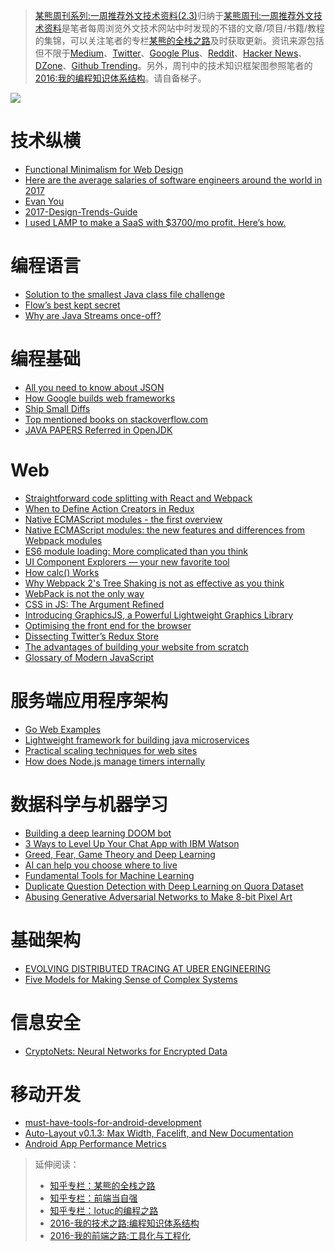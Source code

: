 > [某熊周刊系列:一周推荐外文技术资料(2.3)](https://zhuanlan.zhihu.com/p/25224787)归纳于[某熊周刊:一周推荐外文技术资料](https://github.com/wxyyxc1992/Coder-Knowledge-Graph/tree/master/Weekly)是笔者每周浏览外文技术网站中时发现的不错的文章/项目/书籍/教程的集锦，可以关注笔者的专栏[某熊的全栈之路](https://zhuanlan.zhihu.com/wxyyxc1992)及时获取更新。资讯来源包括但不限于[Medium](https://medium.com/)、[Twitter](https://twitter.com/)、[Google Plus](https://plus.google.com/)、[Reddit](https://www.reddit.com/)、[Hacker News](https://news.ycombinator.com/)、[DZone](https://dzone.com/)、[Github Trending](https://github.com/trending)。另外，周刊中的技术知识框架图参照笔者的[2016:我的编程知识体系结构](https://zhuanlan.zhihu.com/p/24476917?refer=wxyyxc1992)。请自备梯子。

![](https://coding.net/u/hoteam/p/Cache/git/raw/master/2017/2/2/1-NZpgpdDxZ6v8_0lvQgkrdw.jpeg)


# 技术纵横
- [Functional Minimalism for Web Design](https://uxplanet.org/functional-minimalism-for-web-design-4290722cddbd#.d651yrl11)
- [Here are the average salaries of software engineers around the world in 2017](https://medium.freecodecamp.com/here-are-the-average-salaries-of-software-engineers-around-the-world-in-2017-f121af69f23e#.rhlagbgzv)
- [Evan You](https://github.com/open-source/stories/yyx990803)
- [2017-Design-Trends-Guide](https://www.behance.net/gallery/47810259/2017-Design-Trends-Guide)
- [I used LAMP to make a SaaS with $3700/mo profit. Here’s how.](https://hackernoon.com/i-used-lamp-to-make-a-saas-with-3700-mo-profit-heres-how-1c47033900e9#.idyvsdcrg)

# 编程语言
- [Solution to the smallest Java class file challenge](https://zeroturnaround.com/rebellabs/solution-to-the-smallest-java-class-file-challenge/)
- [Flow’s best kept secret](https://medium.com/@forbeslindesay/covariance-and-contravariance-c3b43d805611#.1jh1c2s36)
- [Why are Java Streams once-off?](http://stackoverflow.com/questions/28459498/why-are-java-streams-once-off/28513908?utm_source=mybridge&utm_medium=web&utm_campaign=read_more)


# 编程基础
- [All you need to know about JSON](https://www.weheartswift.com/need-know-json/)
- [How Google builds web frameworks](https://medium.freecodecamp.com/how-google-builds-a-web-framework-5eeddd691dea#.fg4fzpo7m)
- [Ship Small Diffs](https://blog.skyliner.io/ship-small-diffs-741308bec0d1#.ibmzg0x4g)
- [Top mentioned books on stackoverflow.com](http://dev-books.com/#)
- [JAVA PAPERS Referred in OpenJDK](https://lowlevelbits.org/java-papers/)

# Web
- [Straightforward code splitting with React and Webpack](https://hackernoon.com/straightforward-code-splitting-with-react-and-webpack-4b94c28f6c3f#.u6yjaag0o)
- [When to Define Action Creators in Redux](https://daveceddia.com/redux-action-creators/)
- [Native ECMAScript modules - the first overview](https://blog.hospodarets.com/native-ecmascript-modules-the-first-overview)
- [Native ECMAScript modules: the new features and differences from Webpack modules](https://blog.hospodarets.com/native-ecmascript-modules-new-features#detect-the-current-script-is-executed-as-a-module)
- [ES6 module loading: More complicated than you think](https://www.nczonline.net/blog/2016/04/es6-module-loading-more-complicated-than-you-think/)
- [UI Component Explorers — your new favorite tool](https://blog.hichroma.com/the-crucial-tool-for-modern-frontend-engineers-fb849b06187a#.28fqdlbfj)
- [How calc() Works](https://bitsofco.de/how-calc-works/)
- [Why Webpack 2's Tree Shaking is not as effective as you think](https://advancedweb.hu/2017/02/07/treeshaking/)
- [WebPack is not the only way](https://medium.com/fusebox/webpack-is-not-the-only-way-6ddb67e99be9#.202gkbcxc)
- [CSS in JS: The Argument Refined](https://medium.com/@steida/css-in-js-the-argument-refined-471c7eb83955#.z6czxmcfm)
- [Introducing GraphicsJS, a Powerful Lightweight Graphics Library](https://www.sitepoint.com/introducing-graphicsjs-a-powerful-lightweight-graphics-library/?utm_source=mybridge&utm_medium=web&utm_campaign=read_more)
- [Optimising the front end for the browser](https://hackernoon.com/optimising-the-front-end-for-the-browser-f2f51a29c572?source=reading_list---------1-1---------)
- [Dissecting Twitter’s Redux Store](https://medium.com/statuscode/dissecting-twitters-redux-store-d7280b62c6b1#.mimhnwf2m)
- [The advantages of building your website from scratch](https://hackernoon.com/the-advantages-of-building-your-website-from-scratch-da5748a1baaf#.t0ufgn593)
- [Glossary of Modern JavaScript](https://auth0.com/blog/glossary-of-modern-javascript-concepts/)

# 服务端应用程序架构
- [Go Web Examples](https://gowebexamples.github.io/)
- [Lightweight framework for building java microservices](https://github.com/Sixt/java-micro)
- [Practical scaling techniques for web sites](https://hackernoon.com/practical-scaling-techniques-for-web-sites-554a38dbd492#.toyeo4mqa)
- [How does Node.js manage timers internally](https://asafdav2.github.io/2017/node-js-timers/)

# 数据科学与机器学习
- [Building a deep learning DOOM bot](https://www.codelitt.com/blog/doom-ai/)
- [3 Ways to Level Up Your Chat App with IBM Watson](https://hackernoon.com/3-ways-to-level-up-your-chat-app-with-ibm-watson-d60513d6d71d#.50s2p8izj)
- [Greed, Fear, Game Theory and Deep Learning](https://medium.com/intuitionmachine/deepmind-fuses-game-theory-and-deep-learning-661ec205a396#.bz9s1poxs)
- [AI can help you choose where to live](https://hackernoon.com/machine-learning-our-cities-617ce005ba27#.upgc7yit5)
- [Fundamental Tools for Machine Learning](https://toolsformachinelearning.blogspot.hk/2017/02/introduction-machine-learning-is.html?utm_content=bufferc0361&utm_medium=social&utm_source=twitter.com&utm_campaign=buffer)
- [Duplicate Question Detection with Deep Learning on Quora Dataset](http://www.erogol.com/duplicate-question-detection-deep-learning/)
- [Abusing Generative Adversarial Networks to Make 8-bit Pixel Art](https://medium.com/@ageitgey/abusing-generative-adversarial-networks-to-make-8-bit-pixel-art-e45d9b96cee7#.evqgz1mx2)

# 基础架构
- [EVOLVING DISTRIBUTED TRACING AT UBER ENGINEERING](https://eng.uber.com/distributed-tracing/)
- [Five Models for Making Sense of Complex Systems](https://medium.com/@cwodtke/five-models-for-making-sense-of-complex-systems-134be897b6b3#.4c0rxg3ei)

# 信息安全
- [CryptoNets: Neural Networks for Encrypted Data](https://iot-for-all.com/cryptonets-neural-networks-for-encrypted-data-5510e0a8066b#.ohzb04iyy)

# 移动开发
- [must-have-tools-for-android-development](https://medium.com/@aditlal/must-have-tools-for-android-development-d76ae66f409f)
- [Auto-Layout v0.1.3: Max Width, Facelift, and New Documentation](https://medium.com/sketch-app-sources/auto-layout-v0-1-3-max-width-facelift-and-new-documentation-4f47e39a27ca#.a3ew2wl6v)
- [Android App Performance Metrics](https://blog.mindorks.com/android-app-performance-metrics-a1176334186e#.ddlakofwg)

> 延伸阅读：
> - [知乎专栏：某熊的全栈之路](https://zhuanlan.zhihu.com/wxyyxc1992)
> - [知乎专栏：前端当自强](https://zhuanlan.zhihu.com/c_67532981)
> - [知乎专栏：lotuc的编程之路](https://zhuanlan.zhihu.com/lotuc)
> - [2016-我的技术之路:编程知识体系结构](https://zhuanlan.zhihu.com/p/24476917?refer=wxyyxc1992)
> - [2016-我的前端之路:工具化与工程化](https://zhuanlan.zhihu.com/p/24575395?refer=wxyyxc1992)
